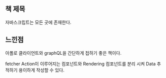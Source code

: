 ## 책 제목
자바스크립트는 모든 곳에 존재한다.

## 느낀점

아폴로 클라이언트와 graphQL을 간단하게 접하기 좋은 책이다.

fetcher Action이 이루어지는 컴포넌트와 Rendering 컴포넌트를 분리 시켜 Data 추적하기 용이하게 작성할 수 있다.
